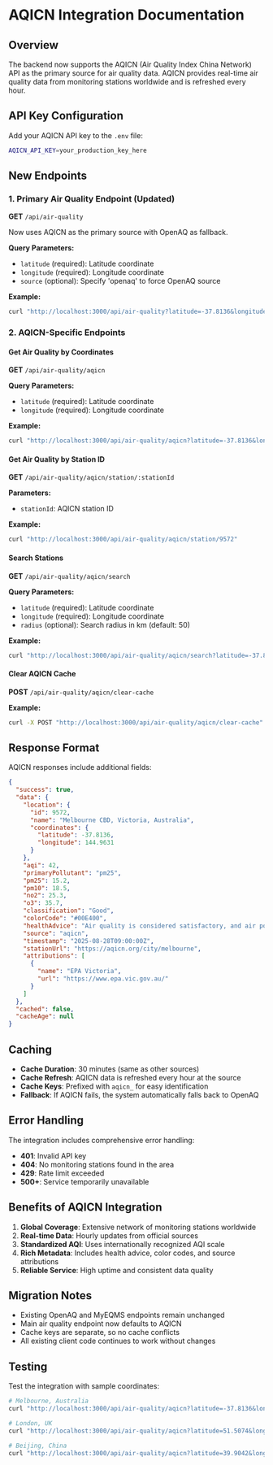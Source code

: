 # AQICN Integration Documentation

## Overview

The backend now supports the AQICN (Air Quality Index China Network) API as the primary source for air quality data. AQICN provides real-time air quality data from monitoring stations worldwide and is refreshed every hour.

## API Key Configuration

Add your AQICN API key to the `.env` file:

```bash
AQICN_API_KEY=your_production_key_here
```

## New Endpoints

### 1. Primary Air Quality Endpoint (Updated)

**GET** `/api/air-quality`

Now uses AQICN as the primary source with OpenAQ as fallback.

**Query Parameters:**

- `latitude` (required): Latitude coordinate
- `longitude` (required): Longitude coordinate
- `source` (optional): Specify 'openaq' to force OpenAQ source

**Example:**

```bash
curl "http://localhost:3000/api/air-quality?latitude=-37.8136&longitude=144.9631"
```

### 2. AQICN-Specific Endpoints

#### Get Air Quality by Coordinates

**GET** `/api/air-quality/aqicn`

**Query Parameters:**

- `latitude` (required): Latitude coordinate
- `longitude` (required): Longitude coordinate

**Example:**

```bash
curl "http://localhost:3000/api/air-quality/aqicn?latitude=-37.8136&longitude=144.9631"
```

#### Get Air Quality by Station ID

**GET** `/api/air-quality/aqicn/station/:stationId`

**Parameters:**

- `stationId`: AQICN station ID

**Example:**

```bash
curl "http://localhost:3000/api/air-quality/aqicn/station/9572"
```

#### Search Stations

**GET** `/api/air-quality/aqicn/search`

**Query Parameters:**

- `latitude` (required): Latitude coordinate
- `longitude` (required): Longitude coordinate
- `radius` (optional): Search radius in km (default: 50)

**Example:**

```bash
curl "http://localhost:3000/api/air-quality/aqicn/search?latitude=-37.8136&longitude=144.9631&radius=25"
```

#### Clear AQICN Cache

**POST** `/api/air-quality/aqicn/clear-cache`

**Example:**

```bash
curl -X POST "http://localhost:3000/api/air-quality/aqicn/clear-cache"
```

## Response Format

AQICN responses include additional fields:

```json
{
  "success": true,
  "data": {
    "location": {
      "id": 9572,
      "name": "Melbourne CBD, Victoria, Australia",
      "coordinates": {
        "latitude": -37.8136,
        "longitude": 144.9631
      }
    },
    "aqi": 42,
    "primaryPollutant": "pm25",
    "pm25": 15.2,
    "pm10": 18.5,
    "no2": 25.3,
    "o3": 35.7,
    "classification": "Good",
    "colorCode": "#00E400",
    "healthAdvice": "Air quality is considered satisfactory, and air pollution poses little or no risk.",
    "source": "aqicn",
    "timestamp": "2025-08-28T09:00:00Z",
    "stationUrl": "https://aqicn.org/city/melbourne",
    "attributions": [
      {
        "name": "EPA Victoria",
        "url": "https://www.epa.vic.gov.au/"
      }
    ]
  },
  "cached": false,
  "cacheAge": null
}
```

## Caching

- **Cache Duration**: 30 minutes (same as other sources)
- **Cache Refresh**: AQICN data is refreshed every hour at the source
- **Cache Keys**: Prefixed with `aqicn_` for easy identification
- **Fallback**: If AQICN fails, the system automatically falls back to OpenAQ

## Error Handling

The integration includes comprehensive error handling:

- **401**: Invalid API key
- **404**: No monitoring stations found in the area
- **429**: Rate limit exceeded
- **500+**: Service temporarily unavailable

## Benefits of AQICN Integration

1. **Global Coverage**: Extensive network of monitoring stations worldwide
2. **Real-time Data**: Hourly updates from official sources
3. **Standardized AQI**: Uses internationally recognized AQI scale
4. **Rich Metadata**: Includes health advice, color codes, and source attributions
5. **Reliable Service**: High uptime and consistent data quality

## Migration Notes

- Existing OpenAQ and MyEQMS endpoints remain unchanged
- Main air quality endpoint now defaults to AQICN
- Cache keys are separate, so no cache conflicts
- All existing client code continues to work without changes

## Testing

Test the integration with sample coordinates:

```bash
# Melbourne, Australia
curl "http://localhost:3000/api/air-quality/aqicn?latitude=-37.8136&longitude=144.9631"

# London, UK
curl "http://localhost:3000/api/air-quality/aqicn?latitude=51.5074&longitude=-0.1278"

# Beijing, China
curl "http://localhost:3000/api/air-quality/aqicn?latitude=39.9042&longitude=116.4074"
```

